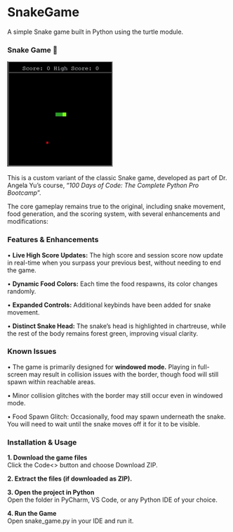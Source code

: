 # SnakeGame
A simple Snake game built in Python using the turtle module.

### **Snake Game** 🐍

![Gameplay](snake_gameplay.gif)

This is a custom variant of the classic Snake game, developed as part of Dr. Angela Yu’s course, “_100 Days of Code: The Complete Python Pro Bootcamp_”.

The core gameplay remains true to the original, including snake movement, food generation, and the scoring system, with several enhancements and modifications:

### **Features & Enhancements**

• **Live High Score Updates:** The high score and session score now update in real-time when you surpass your previous best, without needing to end the game.

• **Dynamic Food Colors:** Each time the food respawns, its color changes randomly.

• **Expanded Controls:** Additional keybinds have been added for snake movement.

• **Distinct Snake Head:** The snake’s head is highlighted in chartreuse, while the rest of the body remains forest green, improving visual clarity.

### **Known Issues**

• The game is primarily designed for **windowed mode.** Playing in full-screen may result in collision issues with the border, though food will still spawn within reachable areas.

• Minor collision glitches with the border may still occur even in windowed mode.

• Food Spawn Glitch: Occasionally, food may spawn underneath the snake. You will need to wait until the snake moves off it for it to be visible.

### **Installation & Usage**

**1. Download the game files**  
  Click the Code<> button and choose Download ZIP.

**2. Extract the files (if downloaded as ZIP).**   

**3. Open the project in Python**   
  Open the folder in PyCharm, VS Code, or any Python IDE of your choice.

**4. Run the Game**   
  Open snake_game.py in your IDE and run it.


